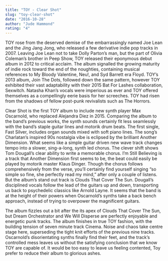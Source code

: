 ```yaml
---
title: "TOY - Clear Shot"
slug: "toy-clear-shot"
date: "2016-10-28"
author: "Jude Hammond"
rating: "4"
---
```


TOY rose from the deserved demise of the embarrassingly named Joe Lean and the Jing Jang Jong, who released a few derivative indie pop tracks in 2007. Leaving Joe Lean not to take Dolly Parton’s man, but the part of Olivia Coleman’s brother in Peep Show, TOY released their eponymous debut album in 2012 to critical acclaim. The album signalled the growing maturity of indie rock toward the end of the noughties, containing musical references to My Bloody Valentine, Neu!, and Syd Barrett era Floyd. TOY’s 2013 album, Join The Dots, followed down the same pattern, however TOY exhibited their vast adaptability with their 2015 Bat For Lashes collaboration, Sexwitch. Natasha Khan’s vocals were imperious as ever and TOY offered themselves as a compellingly eerie basis for her screeches. TOY had risen from the shadows of fellow post-punk revivalists such as The Horrors.

Clear Shot is the first TOY album to include new synth player Max Oscarnold, who replaced Alejandra Diez in 2015. Comparing the album to the band’s previous works, the synth sounds certainly fit less seamlessly with the band’s staple guitar lines and motorik drum beats. The first single, Fast Silver, includes organ sounds mixed with soft piano lines. The song’s Charlatan’s inspired 90s nostalgia vibe is eclipsed by the brilliant Another Dimension. What seems like a simple guitar driven new wave track changes tempo into a slower, sing-a-long, synth led chorus. The clever shift shows Tom Dougall’s clear ability to write a memorable chorus. I’m Still Believing is a track that Another Dimension first seems to be, the beat could easily be played by motorik master Klaus Dinger. Though the chorus follows comprehensively from the verse, you’ll certainly find yourself singing “so simple so fine, she perfectly read my mind,” after only a couple of listens. But the album’s stand out track is Clouds That Cover The Sun. Dougall’s disciplined vocals follow the lead of the guitars up and down, transporting us back to psychedelic classics like Arnold Layne. It seems that the band is at the height of their powers when Oscarnold’s synths take a back bench approach, instead of trying to overpower the magnificent guitars.

The album fizzles out a bit after the its apex of Clouds That Cover The Sun, but Dream Orchestrator and We Will Disperse are perfectly enjoyable and energetic punk tracks. The album finishes in true TOY fashion, with the building tension of seven minute track Cinema. Noise and chaos take centre stage here, superseding the tight knit efforts of the previous nine tracks. Oscarnold’s disorientating synths finally find their feet, and the track’s controlled mess leaves us without the satisfying conclusion that we know TOY are capable of. It would be too easy to leave us feeling contented, Toy prefer to reduce their album to glorious ashes.
